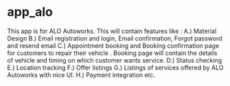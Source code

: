 # app_alo
This app is for ALO Autoworks. 
This will contain features like : 
A.) Material Design 
B.) Email registration and login, Email confirmation, Forgot password and resend email 
C.) Appointment booking and Booking confirmation page for customers to repair their vehicle . Booking page will contain the details of vehicle and timing on which customer wants service. 
D.) Status checking 
E.) Location tracking 
F.) Offer listings 
G.) Listings of services offered by ALO Autoworks with nice UI. 
H.) Payment integration etc.
